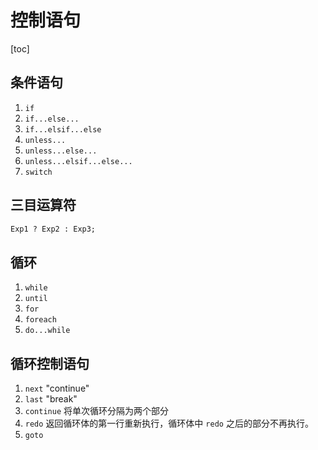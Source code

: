 # 控制语句

[toc]

## 条件语句

1. `if` 
2. `if...else...`
3. `if...elsif...else`
4. `unless...`
5. `unless...else...`
6. `unless...elsif...else...`
7. `switch`

## 三目运算符

```perl
Exp1 ? Exp2 : Exp3;
```

## 循环

1. `while`
2. `until`
3. `for`
4. `foreach`
5. `do...while`

## 循环控制语句

1. `next` "continue"
2. `last`  "break"
3. `continue` 将单次循环分隔为两个部分
4. `redo` 返回循环体的第一行重新执行，循环体中 `redo` 之后的部分不再执行。
5. `goto`